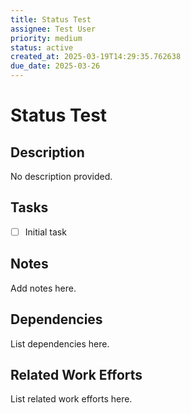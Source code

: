 ```yaml
---
title: Status Test
assignee: Test User
priority: medium
status: active
created_at: 2025-03-19T14:29:35.762638
due_date: 2025-03-26
---
```


# Status Test

## Description
No description provided.

## Tasks
- [ ] Initial task

## Notes
Add notes here.

## Dependencies
List dependencies here.

## Related Work Efforts
List related work efforts here.